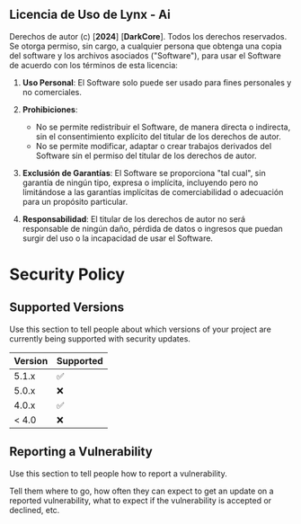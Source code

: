## Licencia de Uso de Lynx - Ai

Derechos de autor (c) [**2024**] [**DarkCore**]. Todos los derechos reservados.
Se otorga permiso, sin cargo, a cualquier persona que obtenga una copia del software y los archivos asociados ("Software"), para usar el Software de acuerdo con los términos de esta licencia:

1. **Uso Personal**: El Software solo puede ser usado para fines personales y no comerciales.

2. **Prohibiciones**:
   - No se permite redistribuir el Software, de manera directa o indirecta, sin el consentimiento explícito del titular de los derechos de autor.
   - No se permite modificar, adaptar o crear trabajos derivados del Software sin el permiso del titular de los derechos de autor.

3. **Exclusión de Garantías**: El Software se proporciona "tal cual", sin garantía de ningún tipo, expresa o implícita, incluyendo pero no limitándose a las garantías implícitas de comerciabilidad o adecuación para un propósito particular.

4. **Responsabilidad**: El titular de los derechos de autor no será responsable de ningún daño, pérdida de datos o ingresos que puedan surgir del uso o la incapacidad de usar el Software.

# Security Policy

## Supported Versions

Use this section to tell people about which versions of your project are currently being supported with security updates.

| Version | Supported          |
| ------- | ------------------ |
| 5.1.x   | :white_check_mark: |
| 5.0.x   | :x:                |
| 4.0.x   | :white_check_mark: |
| < 4.0   | :x:                |

## Reporting a Vulnerability

Use this section to tell people how to report a vulnerability.

Tell them where to go, how often they can expect to get an update on a reported vulnerability, what to expect if the vulnerability is accepted or declined, etc.
